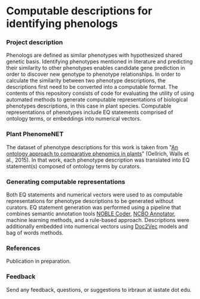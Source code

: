 # Computable descriptions for identifying phenologs

### Project description
Phenologs are defined as similar phenotypes with hypothesized shared genetic basis. Identifying phenotypes mentioned in literature and predicting their similarity to other phenotypes enables candidate gene prediction in order to discover new genotype to phenotype relationships. In order to calculate the similarity between two phenotype descriptions, the descriptions first need to be converted into a computable format. The contents of this repository consists of code for evaluating the utility of using automated methods to generate computable representations of biological phenotypes descriptions, in this case in plant species. Computable representations of phenotypes include EQ statements comprised of ontology terms, or embeddings into numerical vectors.

### Plant PhenomeNET
The dataset of phenotype descriptions for this work is taken from "[An ontology approach to comparative phenomics in plants][4]" (Oellrich, Walls et al., 2015). In that work, each phenotype description was translated into EQ statement(s) composed of ontology terms by curators.

### Generating computable representations
Both EQ statements and numerical vectors were used to as computable representations for phenotype descriptions to be generated without curators. EQ statement generation was performed using a pipeline that combines semantic annotation tools [NOBLE Coder][2], [NCBO Annotator][1], machine learning methods, and a rule-based approach. Descriptions were additionally embedded into numerical vectors using [Doc2Vec][6] models and bag of words methods.

### References
Publication in preparation.

### Feedback
Send any feedback, questions, or suggestions to irbraun at iastate dot edu.




[1]: http://bioportal.bioontology.org/annotator
[2]: http://noble-tools.dbmi.pitt.edu/
[3]: https://github.com/jhlau/doc2vec
[4]: https://plantmethods.biomedcentral.com/articles/10.1186/s13007-015-0053-y
[5]: https://stanfordnlp.github.io/CoreNLP/
[6]: https://cs.stanford.edu/~quocle/paragraph_vector.pdf